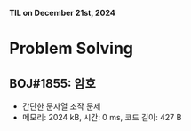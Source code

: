 **TIL on December 21st, 2024**

# Problem Solving
## BOJ#1855: 암호
* 간단한 문자열 조작 문제
* 메모리: 2024 kB, 시간: 0 ms, 코드 길이: 427 B
